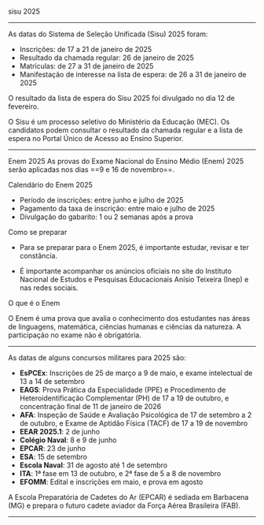 sisu 2025
___
As datas do Sistema de Seleção Unificada (Sisu) 2025 foram: 

- Inscrições: de 17 a 21 de janeiro de 2025 
- Resultado da chamada regular: 26 de janeiro de 2025 
- Matrículas: de 27 a 31 de janeiro de 2025 
- Manifestação de interesse na lista de espera: de 26 a 31 de janeiro de 2025 

O resultado da lista de espera do Sisu 2025 foi divulgado no dia 12 de fevereiro. 

O Sisu é um processo seletivo do Ministério da Educação (MEC). Os candidatos podem consultar o resultado da chamada regular e a lista de espera no Portal Único de Acesso ao Ensino Superior.
____
Enem 2025
As provas do Exame Nacional do Ensino Médio (Enem) 2025 serão aplicadas nos dias ==9 e 16 de novembro==. 

Calendário do Enem 2025 

- Período de inscrições: entre junho e julho de 2025
- Pagamento da taxa de inscrição: entre maio e julho de 2025
- Divulgação do gabarito: 1 ou 2 semanas após a prova

Como se preparar

- Para se preparar para o Enem 2025, é importante estudar, revisar e ter constância. 

- É importante acompanhar os anúncios oficiais no site do Instituto Nacional de Estudos e Pesquisas Educacionais Anísio Teixeira (Inep) e nas redes sociais. 

O que é o Enem

O Enem é uma prova que avalia o conhecimento dos estudantes nas áreas de linguagens, matemática, ciências humanas e ciências da natureza. A participação no exame não é obrigatória.
____________
As datas de alguns concursos militares para 2025 são:

- **EsPCEx**: Inscrições de 25 de março a 9 de maio, e exame intelectual de 13 a 14 de setembro 
- **EAGS**: Prova Prática da Especialidade (PPE) e Procedimento de Heteroidentificação Complementar (PH) de 17 a 19 de outubro, e concentração final de 11 de janeiro de 2026 
- **AFA**: Inspeção de Saúde e Avaliação Psicológica de 17 de setembro a 2 de outubro, e Exame de Aptidão Física (TACF) de 17 a 19 de novembro 
- **EEAR 2025.1**: 2 de junho 
- **Colégio Naval**: 8 e 9 de junho 
- **EPCAR**: 23 de junho 
- **ESA**: 15 de setembro 
- **Escola Naval**: 31 de agosto até 1 de setembro 
- **ITA**: 1ª fase em 13 de outubro, e 2ª fase de 5 a 8 de novembro 
- **EFOMM**: Edital e inscrições em maio, e prova em agosto 

A Escola Preparatória de Cadetes do Ar (EPCAR) é sediada em Barbacena (MG) e prepara o futuro cadete aviador da Força Aérea Brasileira (FAB).

___________

